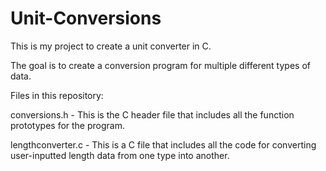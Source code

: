 # Unit-Conversions
This is my project to create a unit converter in C.

The goal is to create a conversion program for multiple different types of data.


Files in this repository:

conversions.h - This is the C header file that includes all the function prototypes for the program.

lengthconverter.c - This is a C file that includes all the code for converting user-inputted length data from one type into another.
